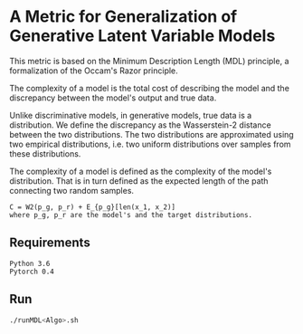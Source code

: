 # A Metric for Generalization of Generative Latent Variable Models

This metric is based on the Minimum Description Length (MDL) principle, a formalization of the Occam's Razor principle.

The complexity of a model is the total cost of describing the model and the discrepancy between the model's output and 
true data. 

Unlike discriminative models, in generative models, true data is a distribution. 
We define the discrepancy as the Wasserstein-2 distance between the two distributions. The two distributions are 
approximated using two empirical distributions, i.e. two uniform distributions over samples from these distributions.

The complexity of a model is defined as the complexity of the model's distribution. That is in turn defined as the
 expected length of the path connecting two random samples.  
```text
C = W2(p_g, p_r) + E_{p_g}[len(x_1, x_2)] 
where p_g, p_r are the model's and the target distributions.  
```
## Requirements
```text
Python 3.6
Pytorch 0.4
```

## Run
```bash
./runMDL<Algo>.sh
```

